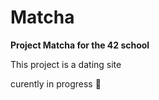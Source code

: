 # Matcha

__Project Matcha for the 42 school__

This project is a dating site

curently in progress 🚧
